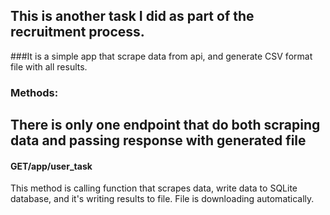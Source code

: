 ## This is another task I did as part of the recruitment process.

###It is a simple app that scrape data from api, and generate CSV format file with all results.

### Methods:

## There is only one endpoint that do both scraping data and passing response with generated file

#### GET/app/user_task

This method is calling function that scrapes data, write data to SQLite database,
and it's writing results to file. File is downloading automatically.
